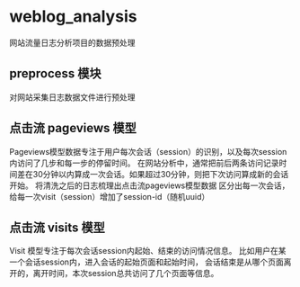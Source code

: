 # weblog_analysis
网站流量日志分析项目的数据预处理

## preprocess 模块
对网站采集日志数据文件进行预处理
## 点击流 pageviews 模型
Pageviews模型数据专注于用户每次会话（session）的识别，以及每次session内访问了几步和每一步的停留时间。
在网站分析中，通常把前后两条访问记录时间差在30分钟以内算成一次会话。如果超过30分钟，则把下次访问算成新的会话开始。
将清洗之后的日志梳理出点击流pageviews模型数据
区分出每一次会话，给每一次visit（session）增加了session-id（随机uuid）
## 点击流 visits 模型
Visit 模型专注于每次会话session内起始、结束的访问情况信息。
比如用户在某一个会话session内，进入会话的起始页面和起始时间，
会话结束是从哪个页面离开的，离开时间，本次session总共访问了几个页面等信息。
